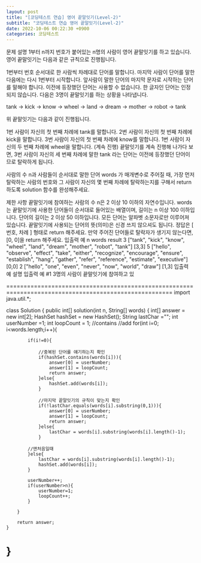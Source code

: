 ```yaml
---
layout: post
title: "[코딩테스트 연습] 영어 끝말잇기(Level-2)"
subtitle: "코딩테스트 연습 영어 끝말잇기(Level-2)"
date: 2022-10-06 00:22:30 +0900
categories: 코딩테스트
---
```

문제 설명
1부터 n까지 번호가 붙어있는 n명의 사람이 영어 끝말잇기를 하고 있습니다. 영어 끝말잇기는 다음과 같은 규칙으로 진행됩니다.

1번부터 번호 순서대로 한 사람씩 차례대로 단어를 말합니다.
마지막 사람이 단어를 말한 다음에는 다시 1번부터 시작합니다.
앞사람이 말한 단어의 마지막 문자로 시작하는 단어를 말해야 합니다.
이전에 등장했던 단어는 사용할 수 없습니다.
한 글자인 단어는 인정되지 않습니다.
다음은 3명이 끝말잇기를 하는 상황을 나타냅니다.

tank → kick → know → wheel → land → dream → mother → robot → tank

위 끝말잇기는 다음과 같이 진행됩니다.

1번 사람이 자신의 첫 번째 차례에 tank를 말합니다.
2번 사람이 자신의 첫 번째 차례에 kick을 말합니다.
3번 사람이 자신의 첫 번째 차례에 know를 말합니다.
1번 사람이 자신의 두 번째 차례에 wheel을 말합니다.
(계속 진행)
끝말잇기를 계속 진행해 나가다 보면, 3번 사람이 자신의 세 번째 차례에 말한 tank 라는 단어는 이전에 등장했던 단어이므로 탈락하게 됩니다.

사람의 수 n과 사람들이 순서대로 말한 단어 words 가 매개변수로 주어질 때, 가장 먼저 탈락하는 사람의 번호와 그 사람이 자신의 몇 번째 차례에 탈락하는지를 구해서 return 하도록 solution 함수를 완성해주세요.

제한 사항
끝말잇기에 참여하는 사람의 수 n은 2 이상 10 이하의 자연수입니다.
words는 끝말잇기에 사용한 단어들이 순서대로 들어있는 배열이며, 길이는 n 이상 100 이하입니다.
단어의 길이는 2 이상 50 이하입니다.
모든 단어는 알파벳 소문자로만 이루어져 있습니다.
끝말잇기에 사용되는 단어의 뜻(의미)은 신경 쓰지 않으셔도 됩니다.
정답은 [ 번호, 차례 ] 형태로 return 해주세요.
만약 주어진 단어들로 탈락자가 생기지 않는다면, [0, 0]을 return 해주세요.
입출력 예
n	words	result
3	["tank", "kick", "know", "wheel", "land", "dream", "mother", "robot", "tank"]	[3,3]
5	["hello", "observe", "effect", "take", "either", "recognize", "encourage", "ensure", "establish", "hang", "gather", "refer", "reference", "estimate", "executive"]	[0,0]
2	["hello", "one", "even", "never", "now", "world", "draw"]	[1,3]
입출력 예 설명
입출력 예 #1
3명의 사람이 끝말잇기에 참여하고 있



======================================================================================================
import java.util.*;

class Solution {
    public int[] solution(int n, String[] words) {
        int[] answer = new int[2];
        HashSet<String> hashSet = new HashSet();
        String lastChar ="";
        int userNumber =1;
        int loopCount = 1;
        //contains
        //add
        for(int i=0; i<words.length;i++){
            
            if(i!=0){
                
                //중복된 단어를 얘기하는지 확인
                if(hashSet.contains(words[i])){
                    answer[0] = userNumber;
                    answer[1] = loopCount;
                    return answer;
                }else{
                    hashSet.add(words[i]);
                }
                
                //마지막 끝말잇기의 규칙이 맞는지 확인
                if(!lastChar.equals(words[i].substring(0,1))){
                    answer[0] = userNumber;
                    answer[1] = loopCount;
                    return answer;
                }else{
                    lastChar = words[i].substring(words[i].length()-1);
                }
                
            //맨처음일때    
            }else{
                lastChar = words[i].substring(words[i].length()-1);
                hashSet.add(words[i]);
            }
            
            userNumber++;
            if(userNumber>n){
                userNumber=1;
                loopCount++;
            }
            
        }

        return answer;
    }
}
======================================================================================================

